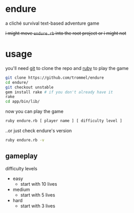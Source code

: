 endure
=====

a cliché survival text-based adventure game

~~i might move `endure.rb` into the root project or i might not~~

usage
=====

you'll need [git](http://git-scm.com/) to clone the repo
and [ruby](https://www.ruby-lang.org/en/) to play the game

```bash
git clone https://github.com/trommel/endure
cd endure/
git checkout unstable
gem install rake # if you don't already have it
rake
cd app/bin/lib/
```

now you can play the game

```bash
ruby endure.rb [ player name ] [ difficulty level ]
```

..or just check endure's version

```bash
ruby endure.rb -v
```

## gameplay
difficulty levels

- easy
  - start with 10 lives
- medium
  - start with 5 lives
- hard
  - start with 3 lives

